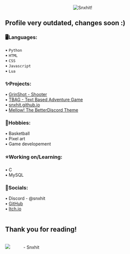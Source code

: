 <p align="center"><img alt="Snxhit!" src="https://user-images.githubusercontent.com/74500652/218274754-579ff9e3-a032-4b1f-a6d5-0e7e16e77804.png">

## Profile very outdated, changes soon :)

### 🖥️Languages: 
   • `Python`<br>
   • `HTML`<br>
   • `CSS`<br>
   • `Javascript`<br>
   • `Lua`<br>
    
### ✨Projects:
   • [GrinShot - Shooter](https://github.com/Snxhit/GrinShot)<br>
   • [TBAG - Text Based Adventure Game](https://github.com/Snxhit/TBAG)<br>
   • [snxhit.github.io](https://snxhit.github.io/)<br>
   • [Mellow! The BetterDiscord Theme](https://github.com/Snxhit/Mellow-BDTheme)<br>
    
### 🏀Hobbies:
   • Basketball<br>
   • Pixel art<br>
   • Game developement<br>
   
### ⭐Working on/Learning:
   • C<br>
   • MySQL<br>
      
### 💌Socials:
   • Discord - @snxhit<br>
   • [GitHub](https://www.github.com/Snxhit)<br>
   • [Itch.io](https://snxhit.itch.io/)<br><br>

## Thank you for reading!
<br>
<img align="centre" src="https://avatars.githubusercontent.com/u/74500652?s=40&v=4"> ‎ ‎ ‎ ‎ ‎ ‎ ‎ ‎ ‎ ‎ - Snxhit
